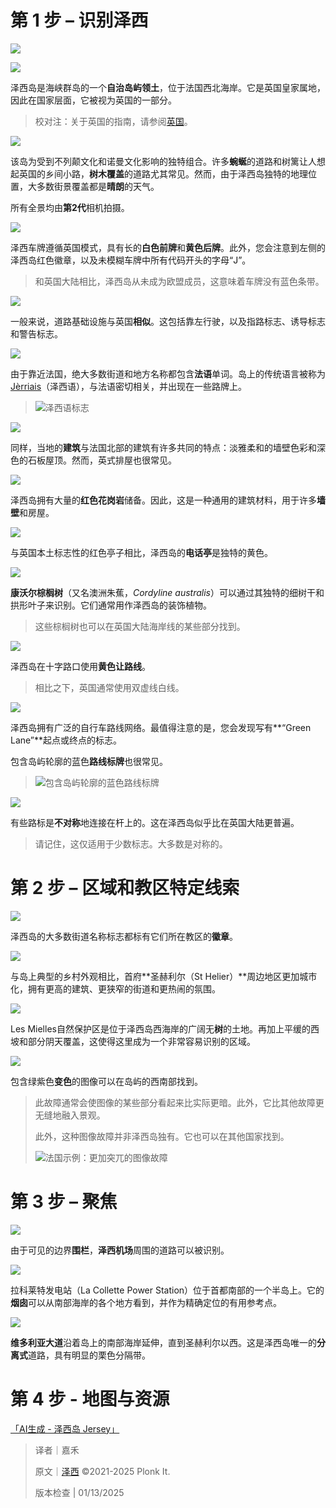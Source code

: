 # 第 1 步 – 识别泽西
![](https://cdn.nlark.com/yuque/0/2023/png/35076970/1682612175152-51595102-1e6a-43c4-ac6d-2790f0b48b66.png)

![](https://cdn.nlark.com/yuque/0/2023/png/35076970/1682612175569-1ab4b040-c6c6-4020-ace1-6a5dc2762698.png)

泽西岛是海峡群岛的一个**自治岛屿领土**，位于法国西北海岸。它是英国皇家属地，因此在国家层面，它被视为英国的一部分。

> 校对注：关于英国的指南，请参阅[英国](https://www.yuque.com/chaofun/tuxun/united_kingdom)。
>

![](https://cdn.nlark.com/yuque/0/2023/png/35076970/1682612176175-2fb674b9-eb51-48bf-ab89-95ba7d627a52.png)

该岛为受到不列颠文化和诺曼文化影响的独特组合。许多**蜿蜒**的道路和树篱让人想起英国的乡间小路，**树木覆盖**的道路尤其常见。然而，由于泽西岛独特的地理位置，大多数街景覆盖都是**晴朗**的天气。

所有全景均由**第2代**相机拍摄。

![](https://cdn.nlark.com/yuque/0/2023/png/35076970/1682612176791-37acdab8-7525-44f4-885e-d5b2fa2d9484.png)

泽西车牌遵循英国模式，具有长的**白色前牌**和**黄色后牌**。此外，您会注意到左侧的泽西岛红色徽章，以及未模糊车牌中所有代码开头的字母“J”。

> 和英国大陆相比，泽西岛从未成为欧盟成员，这意味着车牌没有蓝色条带。
>

![](https://cdn.nlark.com/yuque/0/2023/png/35076970/1682612177374-dd2103b6-e7b5-4168-a0e3-0350b16ad824.png)

一般来说，道路基础设施与英国**相似**。这包括靠左行驶，以及指路标志、诱导标志和警告标志。

![](https://cdn.nlark.com/yuque/0/2023/png/35076970/1682612177929-fff4e444-cba3-4356-9416-35d62e57b970.png)

由于靠近法国，绝大多数街道和地方名称都包含**法语**单词。岛上的传统语言被称为[<u>Jèrriais</u>](https://en.wikipedia.org/wiki/J%C3%A8rriais)（泽西语），与法语密切相关，并出现在一些路牌上。

> ![泽西语标志](https://cdn.nlark.com/yuque/0/2025/png/38693261/1736748172886-d06b977a-bd06-4ce6-a418-60ec84e9c268.png)
>

![](https://cdn.nlark.com/yuque/0/2023/png/35076970/1682612178566-e82893d4-fce0-4d74-98ef-faedc4caf7f8.png)

同样，当地的**建筑**与法国北部的建筑有许多共同的特点：淡雅柔和的墙壁色彩和深色的石板屋顶。然而，英式排屋也很常见。

![](https://cdn.nlark.com/yuque/0/2023/png/35076970/1682612179203-50d5ebc6-33fe-4784-952a-7fb599142bbc.png)

泽西岛拥有大量的**红色花岗岩**储备。因此，这是一种通用的建筑材料，用于许多**墙壁**和房屋。

![](https://cdn.nlark.com/yuque/0/2023/png/35076970/1682612179872-276ad4f6-f3d0-470d-a801-a2c7062a45be.png)

与英国本土标志性的红色亭子相比，泽西岛的**电话亭**是独特的黄色。

![](https://cdn.nlark.com/yuque/0/2023/png/35076970/1682612180503-93f10a63-f134-4517-b6b0-949d962a71c5.png)

**康沃尔棕榈树**（又名澳洲朱蕉，_Cordyline australis_）可以通过其独特的细树干和拱形叶子来识别。它们通常用作泽西岛的装饰植物。

> 这些棕榈树也可以在英国大陆海岸线的某些部分找到。
>

![](https://cdn.nlark.com/yuque/0/2023/png/35076970/1682612181124-f6a20383-38ac-403c-88a8-04d86af5ed6c.png)

泽西岛在十字路口使用**黄色让路线**。

> 相比之下，英国通常使用双虚线白线。
>

![](https://cdn.nlark.com/yuque/0/2023/png/35076970/1682612181595-81eb098e-a6ff-46e1-be54-3cb67587b3ef.png)

泽西岛拥有广泛的自行车路线网络。最值得注意的是，您会发现写有**“Green Lane”**起点或终点的标志。

包含岛屿轮廓的蓝色**路线标牌**也很常见。

> ![包含岛屿轮廓的蓝色路线标牌](https://cdn.nlark.com/yuque/0/2025/png/38693261/1736748321141-5048095c-5ad6-4081-aa57-af27c99cbda1.png)
>

![](https://cdn.nlark.com/yuque/0/2023/png/35076970/1682612182245-c618d7f8-fed4-4949-a8a3-54f23b8d6e00.png)

有些路标是**不对称**地连接在杆上的。这在泽西岛似乎比在英国大陆更普遍。

> 请记住，这仅适用于少数标志。大多数是对称的。
>

# 第 2 步 – 区域和教区特定线索
![](https://cdn.nlark.com/yuque/0/2023/png/35076970/1682612182691-377a2771-8234-4c5b-858b-d3657b9bf129.png)

泽西岛的大多数街道名称标志都标有它们所在教区的**徽章**。

![](https://cdn.nlark.com/yuque/0/2023/png/35076970/1682612183422-07de727f-ed28-4e22-a5b9-a68b5e54a224.png)

与岛上典型的乡村外观相比，首府**圣赫利尔（St Helier）**周边地区更加城市化，拥有更高的建筑、更狭窄的街道和更热闹的氛围。

![](https://cdn.nlark.com/yuque/0/2023/png/35076970/1682612184041-4ade0333-c3e5-49c4-95a7-cc6245c74129.png)

Les Mielles自然保护区是位于泽西岛西海岸的广阔无**树**的土地。再加上平缓的西坡和部分阴天覆盖，这使得这里成为一个非常容易识别的区域。

![](https://cdn.nlark.com/yuque/0/2023/png/35076970/1682612184763-1519e5b0-d016-4f8a-8e90-7ca9737a6d0c.png)

包含绿紫色**变色**的图像可以在岛屿的西南部找到。

> 此故障通常会使图像的某些部分看起来比实际更暗。此外，它比其他故障更无缝地融入景观。
>
> 此外，这种图像故障并非泽西岛独有。它也可以在其他国家找到。
>
> ![法国示例：更加突兀的图像故障](https://cdn.nlark.com/yuque/0/2025/png/38693261/1736748460084-01707fda-c3de-44fe-9c78-7083521383fb.png)
>

# 第 3 步 – 聚焦
![](https://cdn.nlark.com/yuque/0/2023/png/35076970/1682612185353-269f9b02-e03d-4fc6-8e44-5138abcb9651.png)

由于可见的边界**围栏**，**泽西机场**周围的道路可以被识别。

![](https://cdn.nlark.com/yuque/0/2023/png/35076970/1682612185888-51b3840f-d237-48b7-817e-b53869f3aa1e.png)

拉科莱特发电站（La Collette Power Station）位于首都南部的一个半岛上。它的**烟囱**可以从南部海岸的各个地方看到，并作为精确定位的有用参考点。

![](https://cdn.nlark.com/yuque/0/2023/png/35076970/1682612186475-e3b9bcbe-bc0e-4b1b-9f46-2fc80a45c190.png)

**维多利亚大道**沿着岛上的南部海岸延伸，直到圣赫利尔以西。这是泽西岛唯一的**分离式**道路，具有明显的栗色分隔带。

# 第 4 步 - 地图与资源
[「AI生成 - 泽西岛 Jersey」](https://tuxun.fun/maps_detail?mapsId=2413)



> 译者｜嘉禾
>
> 原文｜[泽西](https://www.plonkit.net/jersey) ©2021-2025 Plonk It.
>
> 版本检查 | 01/13/2025
>

